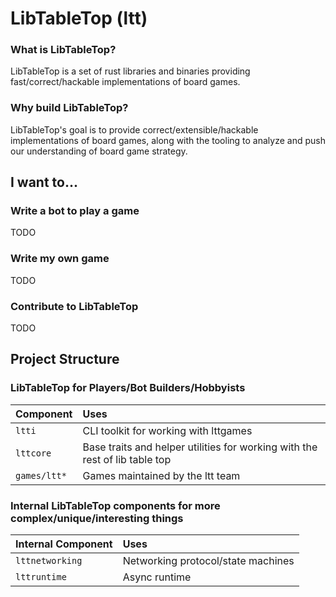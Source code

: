 # LibTableTop (ltt)

### What is LibTableTop?

LibTableTop is a set of rust libraries and binaries providing fast/correct/hackable implementations of board games.

### Why build LibTableTop?

LibTableTop's goal is to provide correct/extensible/hackable implementations of board games, along with the tooling to analyze and push our understanding of board game strategy.

## I want to...

### Write a bot to play a game

TODO

### Write my own game

TODO

### Contribute to LibTableTop

TODO

## Project Structure

### LibTableTop for Players/Bot Builders/Hobbyists

| Component       | Uses                                                                        |
| :--             | :--                                                                         |
| `ltti`          | CLI toolkit for working with lttgames                                       |
| `lttcore`       | Base traits and helper utilities for working with the rest of lib table top |
| `games/ltt*`    | Games maintained by the ltt team                                            |

### Internal LibTableTop components for more complex/unique/interesting things

| Internal Component | Uses                               |
| :--                | :--                                |
| `lttnetworking`    | Networking protocol/state machines |
| `lttruntime`       | Async runtime                      |
